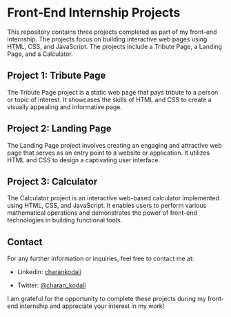 # Front-End Internship Projects

This repository contains three projects completed as part of my front-end internship. The projects focus on building interactive web pages using HTML, CSS, and JavaScript. The projects include a Tribute Page, a Landing Page, and a Calculator.

## Project 1: Tribute Page

The Tribute Page project is a static web page that pays tribute to a person or topic of interest. It showcases the skills of HTML and CSS to create a visually appealing and informative page.

## Project 2: Landing Page

The Landing Page project involves creating an engaging and attractive web page that serves as an entry point to a website or application. It utilizes HTML and CSS to design a captivating user interface.

## Project 3: Calculator

The Calculator project is an interactive web-based calculator implemented using HTML, CSS, and JavaScript. It enables users to perform various mathematical operations and demonstrates the power of front-end technologies in building functional tools.

## Contact

For any further information or inquiries, feel free to contact me at:
- Linkedin: <a href="https://www.linkedin.com/in/charan-kodali-1b9639208/" target="_blank">charankodali</a>

- Twitter: <a href="https://twitter.com/charan_kodali" target="_blank">@charan_kodali</a>

I am grateful for the opportunity to complete these projects during my front-end internship and appreciate your interest in my work!
